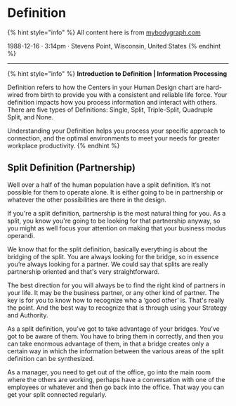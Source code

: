 # Definition

{% hint style="info" %}
All content here is from [mybodygraph.com](https://mybodygraph.com)

1988-12-16 · 3:14pm · Stevens Point, Wisconsin, United States
{% endhint %}

***

{% hint style="info" %}
**Introduction to Definition | Information Processing**

Definition refers to how the Centers in your Human Design chart are hard-wired from birth to provide you with a consistent and reliable life force. Your definition impacts how you process information and interact with others. There are five types of Definitions: Single, Split, Triple-Split, Quadruple Split, and None.&#x20;

Understanding your Definition helps you process your specific approach to connection, and the optimal environments to meet your needs for greater workplace productivity.
{% endhint %}

## Split Definition (Partnership)

Well over a half of the human population have a split definition. It’s not possible for them to operate alone. It is either going to be in partnership or whatever the other possibilities are there in the design.

If you're a split definition, partnership is the most natural thing for you. As a split, you know you're going to be looking for that partnership anyway, so you might as well focus your attention on making that your business modus operandi.

We know that for the split definition, basically everything is about the bridging of the split. You are always looking for the bridge, so in essence you’re always looking for a partner. We could say that splits are really partnership oriented and that's very straightforward.

The best direction for you will always be to find the right kind of partners in your life. It may be the business partner, or any other kind of partner. The key is for you to know how to recognize who a ‘good other’ is. That's really the point. And the best way to recognize that is through using your Strategy and Authority.

As a split definition, you’ve got to take advantage of your bridges. You’ve got to be aware of them. You have to bring them in correctly, and then you can take enormous advantage of them, in that a bridge creates only a certain way in which the information between the various areas of the split definition can be synthesized.

As a manager, you need to get out of the office, go into the main room where the others are working, perhaps have a conversation with one of the employees or whatever and then go back into the office. That way you can get your split connected regularly.
